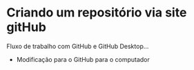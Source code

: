 # Criando um repositório via site gitHub

Fluxo de trabalho com GitHub e GitHub Desktop...
- Modificação para o GitHub para o computador
